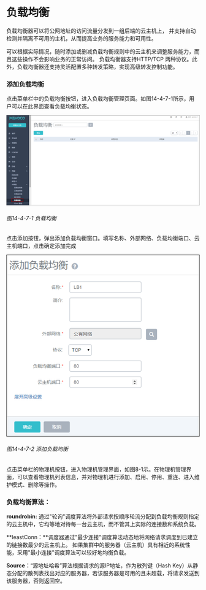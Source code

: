 # 负载均衡

负载均衡器可以将公网地址的访问流量分发到一组后端的云主机上， 并支持自动检测并隔离不可用的主机，从而提高业务的服务能力和可用性。 

可以根据实际情况，随时添加或删减负载均衡规则中的云主机来调整服务能力，而且这些操作不会影响业务的正常访问。 负载均衡器支持HTTP/TCP 两种协议。此外，负载均衡器还支持灵活配置多种转发策略，实现高级转发控制功能。

### 添加负载均衡

点击菜单栏中的负载均衡按钮，进入负载均衡管理页面。如图14-4-7-1所示，用户可以在此界面查看负载均衡状态。


![png](../images/14-4-7-1.png "图14-4-7-1 负载均衡")
###### 图14-4-7-1  负载均衡

点击添加按钮，弹出添加负载均衡窗口。填写名称、外部网络、负载均衡端口、云主机端口，点击确定添加完成

![png](../images/14-4-7-2.png "图14-4-7-2 添加负载均衡")
###### 图14-4-7-2  添加负载均衡

点击菜单栏的物理机按钮，进入物理机管理界面，如图8-1示。在物理机管理界面，可以查看物理机列表信息，并对物理机进行添加、启用、停用、重连、进入维护模式、删除等操作。


### 负载均衡算法：

**roundrobin:** 通过"轮询"调度算法将外部请求按顺序轮流分配到负载均衡规则指定的云主机中，它均等地对待每一台云主机，而不管其上实际的连接数和系统负载。

**leastConn：**调度器通过"最少连接"调度算法动态地将网络请求调度到已建立的链接数最少的云主机上。 如果集群中的服务器（云主机）具有相近的系统性能，采用"最小连接"调度算法可以较好地均衡负载。

**Source：**“源地址哈希”算法根据请求的源IP地址，作为散列键（Hash Key）从静态分配的散列表找出对应的服务器，若该服务器是可用的且未超载，将请求发送到该服务器，否则返回空。
